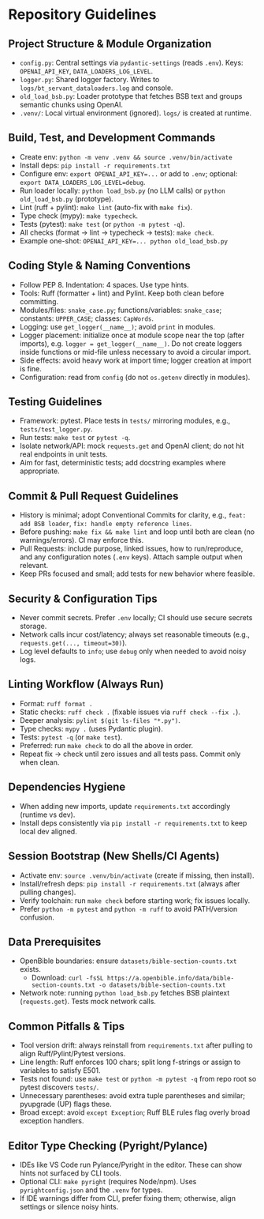 # Repository Guidelines

## Project Structure & Module Organization
- `config.py`: Central settings via `pydantic-settings` (reads `.env`). Keys: `OPENAI_API_KEY`, `DATA_LOADERS_LOG_LEVEL`.
- `logger.py`: Shared logger factory. Writes to `logs/bt_servant_dataloaders.log` and console.
- `old_load_bsb.py`: Loader prototype that fetches BSB text and groups semantic chunks using OpenAI.
- `.venv/`: Local virtual environment (ignored). `logs/` is created at runtime.

## Build, Test, and Development Commands
- Create env: `python -m venv .venv && source .venv/bin/activate`
- Install deps: `pip install -r requirements.txt`
- Configure env: `export OPENAI_API_KEY=...` or add to `.env`; optional: `export DATA_LOADERS_LOG_LEVEL=debug`.
- Run loader locally: `python load_bsb.py` (no LLM calls) or `python old_load_bsb.py` (prototype).
- Lint (ruff + pylint): `make lint` (auto-fix with `make fix`).
- Type check (mypy): `make typecheck`.
- Tests (pytest): `make test` (or `python -m pytest -q`).
- All checks (format → lint → typecheck → tests): `make check`.
- Example one-shot: `OPENAI_API_KEY=... python old_load_bsb.py`

## Coding Style & Naming Conventions
- Follow PEP 8. Indentation: 4 spaces. Use type hints.
- Tools: Ruff (formatter + lint) and Pylint. Keep both clean before committing.
- Modules/files: `snake_case.py`; functions/variables: `snake_case`; constants: `UPPER_CASE`; classes: `CapWords`.
- Logging: use `get_logger(__name__)`; avoid `print` in modules.
- Logger placement: initialize once at module scope near the top (after imports), e.g. `logger = get_logger(__name__)`. Do not create loggers inside functions or mid-file unless necessary to avoid a circular import.
- Side effects: avoid heavy work at import time; logger creation at import is fine.
- Configuration: read from `config` (do not `os.getenv` directly in modules).

## Testing Guidelines
- Framework: pytest. Place tests in `tests/` mirroring modules, e.g., `tests/test_logger.py`.
- Run tests: `make test` or `pytest -q`.
- Isolate network/API: mock `requests.get` and OpenAI client; do not hit real endpoints in unit tests.
- Aim for fast, deterministic tests; add docstring examples where appropriate.

## Commit & Pull Request Guidelines
- History is minimal; adopt Conventional Commits for clarity, e.g., `feat: add BSB loader`, `fix: handle empty reference lines`.
- Before pushing: `make fix && make lint` and loop until both are clean (no warnings/errors). CI may enforce this.
- Pull Requests: include purpose, linked issues, how to run/reproduce, and any configuration notes (`.env` keys). Attach sample output when relevant.
- Keep PRs focused and small; add tests for new behavior where feasible.

## Security & Configuration Tips
- Never commit secrets. Prefer `.env` locally; CI should use secure secrets storage.
- Network calls incur cost/latency; always set reasonable timeouts (e.g., `requests.get(..., timeout=30)`).
- Log level defaults to `info`; use `debug` only when needed to avoid noisy logs.

## Linting Workflow (Always Run)
- Format: `ruff format .`
- Static checks: `ruff check .` (fixable issues via `ruff check --fix .`).
- Deeper analysis: `pylint $(git ls-files "*.py")`.
- Type checks: `mypy .` (uses Pydantic plugin).
- Tests: `pytest -q` (or `make test`).
- Preferred: run `make check` to do all the above in order.
- Repeat fix → check until zero issues and all tests pass. Commit only when clean.

## Dependencies Hygiene
- When adding new imports, update `requirements.txt` accordingly (runtime vs dev).
- Install deps consistently via `pip install -r requirements.txt` to keep local dev aligned.

## Session Bootstrap (New Shells/CI Agents)
- Activate env: `source .venv/bin/activate` (create if missing, then install).
- Install/refresh deps: `pip install -r requirements.txt` (always after pulling changes).
- Verify toolchain: run `make check` before starting work; fix issues locally.
- Prefer `python -m pytest` and `python -m ruff` to avoid PATH/version confusion.

## Data Prerequisites
- OpenBible boundaries: ensure `datasets/bible-section-counts.txt` exists.
  - Download: `curl -fsSL https://a.openbible.info/data/bible-section-counts.txt -o datasets/bible-section-counts.txt`
- Network note: running `python load_bsb.py` fetches BSB plaintext (`requests.get`). Tests mock network calls.

## Common Pitfalls & Tips
- Tool version drift: always reinstall from `requirements.txt` after pulling to align Ruff/Pylint/Pytest versions.
- Line length: Ruff enforces 100 chars; split long f-strings or assign to variables to satisfy E501.
- Tests not found: use `make test` or `python -m pytest -q` from repo root so pytest discovers `tests/`.
- Unnecessary parentheses: avoid extra tuple parentheses and similar; pyupgrade (UP) flags these.
- Broad except: avoid `except Exception`; Ruff BLE rules flag overly broad exception handlers.

## Editor Type Checking (Pyright/Pylance)
- IDEs like VS Code run Pylance/Pyright in the editor. These can show hints not surfaced by CLI tools.
- Optional CLI: `make pyright` (requires Node/npm). Uses `pyrightconfig.json` and the `.venv` for types.
- If IDE warnings differ from CLI, prefer fixing them; otherwise, align settings or silence noisy hints.
